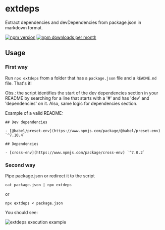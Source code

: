 # extdeps

Extract dependencies and devDependencies from package.json in markdown format.

<p align="left">
<a href="https://www.npmjs.com/package/extdeps"><img src="https://img.shields.io/npm/v/extdeps.svg?style=flat" alt="npm version"></a>
<a href="https://www.npmjs.com/package/extdeps" target="_blank"><img src="https://img.shields.io/npm/dm/extdeps.svg" alt="npm downloads per month"></a>
</p>

## Usage

### First way

Run `npx extdeps` from a folder that has a `package.json` file and a `README.md` file. That's it!

Obs.: the script identifies the start of the dev dependencies section in your README by searching for a line that starts with a '#' and has 'dev' and 'dependencies' on it. Also, same logic for dependencies section.

Example of a valid README:

```
## Dev dependencies

- [@babel/preset-env](https://www.npmjs.com/package/@babel/preset-env) `^7.10.4`

## Dependencies

- [cross-env](https://www.npmjs.com/package/cross-env) `^7.0.2`
```

### Second way

Pipe package.json or redirect it to the script

`cat package.json | npx extdeps`

or

`npx extdeps < package.json`

You should see:

![extdeps execution example](https://i.imgur.com/I86twex.png)
